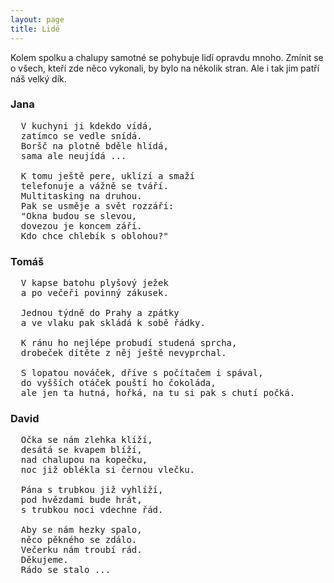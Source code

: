 ```yaml
---
layout: page
title: Lidé
---
```


 Kolem spolku a chalupy samotné se pohybuje lidí opravdu mnoho. Zmínit se o všech, kteří zde něco vykonali, by bylo na několik stran. Ale i tak jim patří náš velký dík.

### Jana
<pre>
  V kuchyni ji kdekdo vídá,
  zatímco se vedle snídá.
  Boršč na plotně bděle hlídá,
  sama ale neujídá ...

  K tomu ještě pere, uklízí a smaží
  telefonuje a vážně se tváří.
  Multitasking na druhou.
  Pak se usměje a svět rozzáří:
  "Okna budou se slevou,
  dovezou je koncem září.
  Kdo chce chlebík s oblohou?"
</pre>

### Tomáš

<pre>
  V kapse batohu plyšový ježek
  a po večeři povinný zákusek.

  Jednou týdně do Prahy a zpátky
  a ve vlaku pak skládá k sobě řádky.

  K ránu ho nejlépe probudí studená sprcha,
  drobeček dítěte z něj ještě nevyprchal.

  S lopatou nováček, dříve s počítačem i spával,
  do vyšších otáček pouští ho čokoláda,
  ale jen ta hutná, hořká, na tu si pak s chutí počká.
</pre>

### David

<pre>
  Očka se nám zlehka klíží,
  desátá se kvapem blíží,
  nad chalupou na kopečku,
  noc již oblékla si černou vlečku.

  Pána s trubkou již vyhlíží,
  pod hvězdami bude hrát,
  s trubkou noci vdechne řád.

  Aby se nám hezky spalo,
  něco pěkného se zdálo.
  Večerku nám troubí rád.
  Děkujeme.
  Rádo se stalo ...
</pre>
